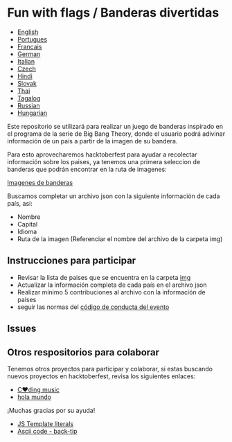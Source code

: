 # Fun with flags / Banderas divertidas

+ [English](https://github.com/xaca/juego_banderas/blob/master/readme_eng.md)
+ [Portugues](https://github.com/xaca/juego_banderas/blob/master/readme_por.md)
+ [Francais](https://github.com/xaca/juego_banderas/blob/master/readme_fr.md)
+ [German](https://github.com/xaca/juego_banderas/blob/master/readme_ger.md)
+ [Italian](https://github.com/xaca/juego_banderas/blob/master/readme_ita.md)
+ [Czech](https://github.com/xaca/juego_banderas/blob/master/readme_czech.md)
+ [Hindi](https://github.com/xaca/juego_banderas/blob/master/readme_hindi.md)
+ [Slovak](https://github.com/xaca/juego_banderas/blob/master/readme_slovak.md)
+ [Thai](https://github.com/xaca/juego_banderas/blob/master/readme_th.md)
+ [Tagalog](https://github.com/xaca/juego_banderas/blob/master/readme_tag.md)
+ [Russian](https://github.com/xaca/juego_banderas/blob/master/readme_ru.md)
+ [Hungarian](https://github.com/xaca/juego_banderas/blob/master/readme_hun.md)

Este repositorio se utilizará para realizar un juego de banderas inspirado en el programa de la serie de Big Bang Theory, donde el usuario podrá adivinar información de un país a partir de la imagen de su bandera.

Para esto aprovecharemos hacktoberfest para ayudar a recolectar información sobre los paises, ya tenemos una primera seleccion de banderas que podrán encontrar en la ruta de imagenes:

[Imagenes de banderas](https://github.com/xaca/juego_banderas/tree/master/img)

Buscamos completar un archivo json con la siguiente información de cada país, asi:

+ Nombre
+ Capital
+ Idioma
+ Ruta de la imagen (Referenciar el nombre del archivo de la carpeta img)

## Instrucciones para participar

+ Revisar la lista de paises que se encuentra en la carpeta [img](https://github.com/xaca/juego_banderas/tree/master/img)
+ Actualizar la información completa de cada país en el archivo json
+ Realizar mínimo 5 contribuciones al archivo con la información de países
+ seguir las normas del [código de conducta del evento](https://docs.google.com/document/d/1gFKOhyUqMZzrZcbq8A_TpO5x9J9HK6agv70awCH8pyI/edit)

## Issues

## Otros respositorios para colaborar

Tenemos otros proyectos para participar y colaborar, si estas buscando nuevos proyectos en hacktoberfest, revisa los siguientes enlaces:

+ [C:heart:ding music](https://github.com/xaca/coding-music)
+ [hola mundo](https://github.com/xaca/holamundo.co)

¡Muchas gracias por su ayuda!

+ [JS Template literals](https://developer.mozilla.org/en-US/docs/Web/JavaScript/Reference/Template_literals)
+ [Ascii code - back-tip](https://superuser.com/questions/254076/how-do-i-type-the-tick-and-backtick-characters-on-windows)